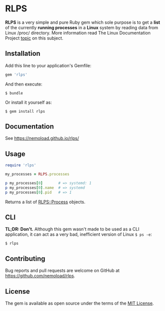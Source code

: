 # RLPS

**RLPS** is a very simple and pure Ruby gem which sole purpose is to get a **list** of the currently **running processes** in a **Linux** system by reading data from Linux /proc/ directory.
More information read The Linux Documentation Project [topic](http://tldp.org/LDP/Linux-Filesystem-Hierarchy/html/proc.html) on this subject.
## Installation

Add this line to your application's Gemfile:

```ruby
gem 'rlps'
```

And then execute:

    $ bundle

Or install it yourself as:

    $ gem install rlps

## Documentation
See https://nemoload.github.io/rlps/
## Usage
``` ruby
require 'rlps'

my_processes = RLPS.processes

p my_processes[0]       # => systemd: 1
p my_processes[0].name  # => systemd
p my_processes[0].pid   # => 1
```
Returns a list of [RLPS::Process](http://www.github.com/nemoload) objects.
## CLI
**TL;DR: Don't.**
Although this gem wasn't made to be used as a CLI application, it can act as a very bad, inefficient version of Linux ``` $ ps -e ```:

    $ rlps

## Contributing

Bug reports and pull requests are welcome on GitHub at https://github.com/nemoload/rlps.


## License

The gem is available as open source under the terms of the [MIT License](http://opensource.org/licenses/MIT).
